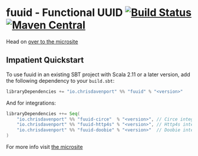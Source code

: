 # fuuid - Functional UUID [![Build Status](https://travis-ci.com/ChristopherDavenport/fuuid.svg?branch=master)](https://travis-ci.com/ChristopherDavenport/fuuid) [![Maven Central](https://maven-badges.herokuapp.com/maven-central/io.chrisdavenport/fuuid_2.12/badge.svg)](https://maven-badges.herokuapp.com/maven-central/io.chrisdavenport/fuuid_2.12)

Head on [over to the microsite](https://christopherdavenport.github.io/fuuid/)

## Impatient Quickstart

To use fuuid in an existing SBT project with Scala 2.11 or a later version, add the following dependency to your
`build.sbt`:

```scala
libraryDependencies += "io.chrisdavenport" %% "fuuid" % "<version>"
```

And for integrations:
```scala
libraryDependencies ++= Seq(
    "io.chrisdavenport" %% "fuuid-circe"  % "<version>", // Circe integration
    "io.chrisdavenport" %% "fuuid-http4s" % "<version>", // Http4s integration
    "io.chrisdavenport" %% "fuuid-doobie" % "<version>"  // Doobie integration
)
```

For more info visit [the microsite](https://christopherdavenport.github.io/fuuid/)
